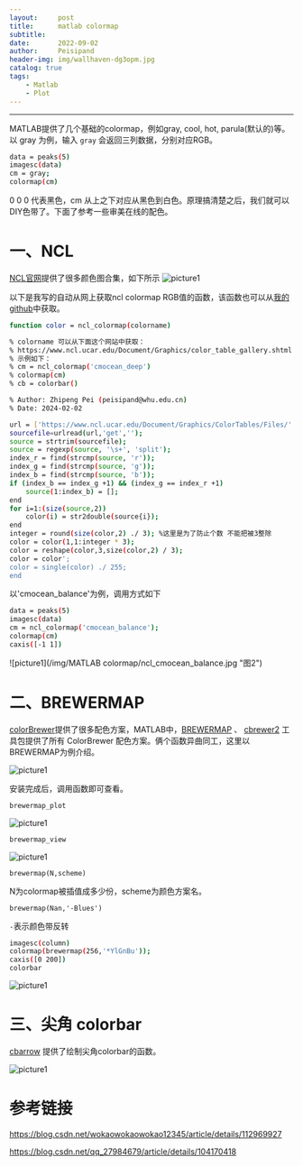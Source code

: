 ```yaml
---
layout:     post
title:      matlab colormap
subtitle:   
date:       2022-09-02
author:     Peisipand
header-img: img/wallhaven-dg3opm.jpg
catalog: true
tags:
    - Matlab
    - Plot
---
```



---

MATLAB提供了几个基础的colormap，例如gray, cool, hot, parula(默认的)等。
以 gray 为例，输入 ``gray`` 会返回三列数据，分别对应RGB。

```bash
data = peaks(5)
imagesc(data)
cm = gray;
colormap(cm)
```
0 0 0 代表黑色，cm 从上之下对应从黑色到白色。原理搞清楚之后，我们就可以DIY色带了。下面了参考一些审美在线的配色。

# 一、NCL

[NCL官网](https://www.ncl.ucar.edu/Document/Graphics/color_table_gallery.shtml)提供了很多颜色图合集，如下所示
![picture1](/img/Matlab_colormap/ncl.png "图1")

以下是我写的自动从网上获取ncl colormap RGB值的函数，该函数也可以从[我的github](https://github.com/peisipand/matlab_function_by_pzp/blob/main/ncl_colormap.m)中获取。

```bash
function color = ncl_colormap(colorname)

% colorname 可以从下面这个网站中获取：
% https://www.ncl.ucar.edu/Document/Graphics/color_table_gallery.shtml
% 示例如下：
% cm = ncl_colormap('cmocean_deep')
% colormap(cm)
% cb = colorbar()

% Author: Zhipeng Pei (peisipand@whu.edu.cn)
% Date: 2024-02-02

url = ['https://www.ncl.ucar.edu/Document/Graphics/ColorTables/Files/',colorname,'.rgb'];
sourcefile=urlread(url,'get','');
source = strtrim(sourcefile);
source = regexp(source, '\s+', 'split');
index_r = find(strcmp(source, 'r'));
index_g = find(strcmp(source, 'g'));
index_b = find(strcmp(source, 'b'));
if (index_b == index_g +1) && (index_g == index_r +1)
    source(1:index_b) = [];
end
for i=1:(size(source,2))
    color(i) = str2double(source{i});
end
integer = round(size(color,2) ./ 3); %这里是为了防止个数 不能把被3整除
color = color(1,1:integer * 3);
color = reshape(color,3,size(color,2) / 3);
color = color';
color = single(color) ./ 255;
end
```

以'cmocean_balance'为例，调用方式如下

```bash
data = peaks(5)
imagesc(data)
cm = ncl_colormap('cmocean_balance');
colormap(cm)
caxis([-1 1])
```

![picture1](/img/MATLAB colormap/ncl_cmocean_balance.jpg "图2")

# 二、BREWERMAP

[colorBrewer](https://colorbrewer2.org/#type=sequential&scheme=BuGn&n=3)提供了很多配色方案，MATLAB中，[BREWERMAP](https://www.mathworks.com/matlabcentral/fileexchange/45208-colorbrewer-attractive-and-distinctive-colormaps) 、 [cbrewer2](https://www.mathworks.com/matlabcentral/fileexchange/58350-cbrewer2) 工具包提供了所有 ColorBrewer 配色方案。俩个函数异曲同工，这里以BREWERMAP为例介绍。

![picture1](/img/Matlab_colormap/brewer_schem.png "图3")

安装完成后，调用函数即可查看。

```bash
brewermap_plot
```
![picture1](/img/Matlab_colormap/brewermap_plot.jpg "图4")

```bash
brewermap_view
```
![picture1](/img/Matlab_colormap/brewermap_view.jpg "图5")

```
brewermap(N,scheme)
```

N为colormap被插值成多少份，scheme为颜色方案名。

````
brewermap(Nan,'-Blues')
````

``-``表示颜色带反转

```bash
imagesc(column)
colormap(brewermap(256,'*YlGnBu'));
caxis([0 200])
colorbar
```
![picture1](/img/Matlab_colormap/brewermap_YlGnBu.jpg "图6")

# 三、尖角 colorbar

[cbarrow](https://ww2.mathworks.cn/matlabcentral/fileexchange/52515-cbarrow-pointy-ends-for-colorbars) 提供了绘制尖角colorbar的函数。

![picture1](/img/Matlab_colormap/cbarrow.jpg "图7")


# 参考链接

https://blog.csdn.net/wokaowokaowokao12345/article/details/112969927

https://blog.csdn.net/qq_27984679/article/details/104170418